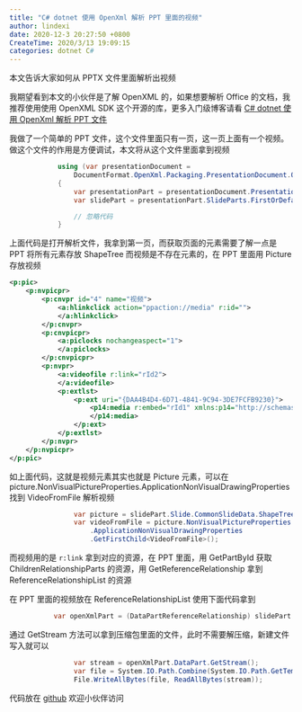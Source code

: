 ```yaml
---
title: "C# dotnet 使用 OpenXml 解析 PPT 里面的视频"
author: lindexi
date: 2020-12-3 20:27:50 +0800
CreateTime: 2020/3/13 19:09:15
categories: dotnet C#
---
```


本文告诉大家如何从 PPTX 文件里面解析出视频

<!--more-->


<!-- CreateTime:2020/3/13 19:09:15 -->



我期望看到本文的小伙伴是了解 OpenXML 的，如果想要解析 Office 的文档，我推荐使用使用 OpenXML SDK 这个开源的库，更多入门级博客请看 [C# dotnet 使用 OpenXml 解析 PPT 文件](https://blog.lindexi.com/post/C-dotnet-%E4%BD%BF%E7%94%A8-OpenXml-%E8%A7%A3%E6%9E%90-PPT-%E6%96%87%E4%BB%B6.html)

我做了一个简单的 PPT 文件，这个文件里面只有一页，这一页上面有一个视频。做这个文件的作用是方便调试，本文将从这个文件里面拿到视频

```csharp
            using (var presentationDocument =
                DocumentFormat.OpenXml.Packaging.PresentationDocument.Open(@"小视频.pptx", false))
            {
                var presentationPart = presentationDocument.PresentationPart;
                var slidePart = presentationPart.SlideParts.FirstOrDefault();

                // 忽略代码
            }
```

上面代码是打开解析文件，我拿到第一页，而获取页面的元素需要了解一点是 PPT 将所有元素存放 ShapeTree 而视频是不存在元素的，在 PPT 里面用 Picture 存放视频

```xml
<p:pic>
    <p:nvpicpr>
        <p:cnvpr id="4" name="视频">
            <a:hlinkclick action="ppaction://media" r:id="">
            </a:hlinkclick>
        </p:cnvpr>
        <p:cnvpicpr>
            <a:piclocks nochangeaspect="1">
            </a:piclocks>
        </p:cnvpicpr>
        <p:nvpr>
            <a:videofile r:link="rId2">
            </a:videofile>
            <p:extlst>
                <p:ext uri="{DAA4B4D4-6D71-4841-9C94-3DE7FCFB9230}">
                    <p14:media r:embed="rId1" xmlns:p14="http://schemas.microsoft.com/office/powerpoint/2010/main">
                    </p14:media>
                </p:ext>
            </p:extlst>
        </p:nvpr>
    </p:nvpicpr>
</p:pic>
```

如上面代码，这就是视频元素其实也就是 Picture 元素，可以在 picture.NonVisualPictureProperties.ApplicationNonVisualDrawingProperties 找到 VideoFromFile 解析视频

```csharp
                var picture = slidePart.Slide.CommonSlideData.ShapeTree.OfType<Picture>().FirstOrDefault();
                var videoFromFile = picture.NonVisualPictureProperties
                    .ApplicationNonVisualDrawingProperties
                    .GetFirstChild<VideoFromFile>();
```

而视频用的是 `r:link` 拿到对应的资源，在 PPT 里面，用 GetPartById 获取 ChildrenRelationshipParts 的资源，用 GetReferenceRelationship 拿到 ReferenceRelationshipList 的资源

在 PPT 里面的视频放在 ReferenceRelationshipList 使用下面代码拿到

```csharp
           var openXmlPart = (DataPartReferenceRelationship) slidePart.GetReferenceRelationship(videoFromFile.Link.Value);
```

通过 GetStream 方法可以拿到压缩包里面的文件，此时不需要解压缩，新建文件写入就可以

```csharp
                var stream = openXmlPart.DataPart.GetStream();
                var file = System.IO.Path.Combine(System.IO.Path.GetTempPath(), "林德熙是逗比.mp4");
                File.WriteAllBytes(file, ReadAllBytes(stream));
```

代码放在 [github](https://github.com/lindexi/lindexi_gd/tree/8551ad78455f7e56e2f1cafa66d6ae62d7a94995/GairhajelkewaiHeyerjeaginu) 欢迎小伙伴访问

